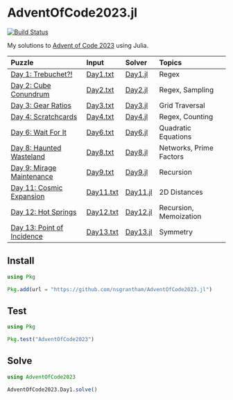 # AdventOfCode2023.jl

[![Build Status](https://github.com/nsgrantham/AdventOfCode2023.jl/actions/workflows/CI.yml/badge.svg?branch=main)](https://github.com/nsgrantham/AdventOfCode2023.jl/actions/workflows/CI.yml?query=branch%3Amain)

My solutions to [Advent of Code 2023](https://adventofcode.com/2023) using Julia.

| Puzzle                                                              | Input                         | Solver                     | Topics                  |
|:--------------------------------------------------------------------|:------------------------------|:---------------------------|:------------------------|
| [Day 1: Trebuchet?!](https://adventofcode.com/2023/day/1)           | [Day1.txt](./data/Day1.txt)   | [Day1.jl](./src/Day1.jl)   | Regex                   |
| [Day 2: Cube Conundrum](https://adventofcode.com/2023/day/2)        | [Day2.txt](./data/Day2.txt)   | [Day2.jl](./src/Day2.jl)   | Regex, Sampling         |
| [Day 3: Gear Ratios](https://adventofcode.com/2023/day/3)           | [Day3.txt](./data/Day3.txt)   | [Day3.jl](./src/Day3.jl)   | Grid Traversal          |
| [Day 4: Scratchcards](https://adventofcode.com/2023/day/4)          | [Day4.txt](./data/Day4.txt)   | [Day4.jl](./src/Day4.jl)   | Regex, Counting         |
| [Day 6: Wait For It](https://adventofcode.com/2023/day/6)           | [Day6.txt](./data/Day6.txt)   | [Day6.jl](./src/Day6.jl)   | Quadratic Equations     |
| [Day 8: Haunted Wasteland](https://adventofcode.com/2023/day/8)     | [Day8.txt](./data/Day8.txt)   | [Day8.jl](./src/Day8.jl)   | Networks, Prime Factors |
| [Day 9: Mirage Maintenance](https://adventofcode.com/2023/day/9)    | [Day9.txt](./data/Day9.txt)   | [Day9.jl](./src/Day9.jl)   | Recursion               |
| [Day 11: Cosmic Expansion](https://adventofcode.com/2023/day/11)    | [Day11.txt](./data/Day11.txt) | [Day11.jl](./src/Day11.jl) | 2D Distances            |
| [Day 12: Hot Springs](https://adventofcode.com/2023/day/12)         | [Day12.txt](./data/Day12.txt) | [Day12.jl](./src/Day12.jl) | Recursion, Memoization  |
| [Day 13: Point of Incidence](https://adventofcode.com/2023/day/13)  | [Day13.txt](./data/Day13.txt) | [Day13.jl](./src/Day13.jl) | Symmetry                |


## Install

```julia
using Pkg

Pkg.add(url = "https://github.com/nsgrantham/AdventOfCode2023.jl")
```

## Test

```julia
using Pkg

Pkg.test("AdventOfCode2023")
```

## Solve

```julia
using AdventOfCode2023

AdventOfCode2023.Day1.solve()
```
